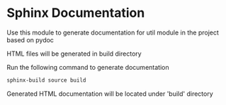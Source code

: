 # Sphinx Documentation

Use this module to generate documentation for util module in the project based on pydoc

HTML files will be generated in build directory

Run the following command to generate documentation

```bash
sphinx-build source build
```

Generated HTML documentation will be located under 'build' directory